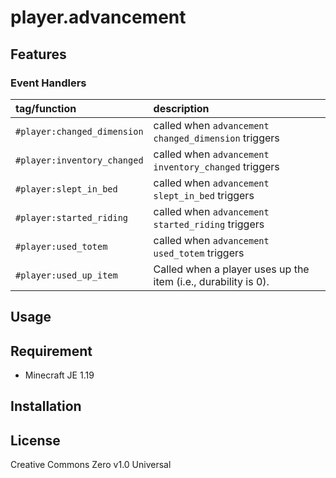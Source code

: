 player.advancement
==

## Features

### Event Handlers

|tag/function|description|
|:--|:--|
|`#player:changed_dimension`|called when `advancement changed_dimension` triggers|
|`#player:inventory_changed`|called when `advancement inventory_changed` triggers|
|`#player:slept_in_bed`|called when `advancement slept_in_bed` triggers|
|`#player:started_riding`|called when `advancement started_riding` triggers|
|`#player:used_totem`|called when `advancement used_totem` triggers|
|`#player:used_up_item`|Called when a player uses up the item (i.e., durability is 0).|

## Usage

## Requirement

- Minecraft JE 1.19

## Installation

## License
Creative Commons Zero v1.0 Universal
